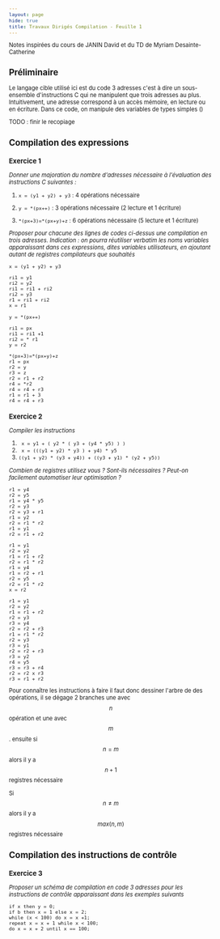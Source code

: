 ```yaml
---
layout: page
hide: true
title: Travaux Dirigés Compilation - Feuille 1
---
```

<script type="text/javascript" async
  src="https://cdn.mathjax.org/mathjax/latest/MathJax.js?config=TeX-MML-AM_CHTML">
</script>

Notes inspirées du cours de JANIN David et du TD de Myriam Desainte-Catherine 

<style>
html {
 zoom: 0.80;
}
</style>

## Préliminaire 

Le langage cible utilisé ici est du code 3 adresses c'est à dire un
sous-ensemble d'instructions C qui ne manipulent que trois adresses au plus.
Intuitivement, une adresse correspond à un accès mémoire, en lecture ou en
écriture. Dans ce code, on manipule des variables de types simples ()

TODO : finir le recopiage

## Compilation des expressions 

### Exercice 1

*Donner une majoration du nombre d'adresses nécessaire à l'évaluation des
instructions C suivantes :*

1. `x = (y1 + y2) + y3` : 4 opérations nécessaire 
 
2. `y = *(px++)` : 3 opérations nécessaire (2 lecture et 1 écriture)
 
3. `*(px+3)=*(px+y)+z` : 6 opérations nécessaire (5 lecture et 1 écriture)

*Proposer pour chacune des lignes de codes ci-dessus une compilation en trois
adresses. Indication : on pourra réutiliser verbatim les noms variables
apparaissant dans ces expressions, dites variables utilisateurs, en ajoutant
autant de registres compilateurs que souhaités*


```
x = (y1 + y2) + y3

ri1 = y1 
ri2 = y2 
ri1 = ri1 + ri2 
ri2 = y3
r1 = ri1 + ri2
x = r1
```

```
y = *(px++)

ri1 = px
ri1 = ri1 +1 
ri2 = * r1 
y = r2
```

```
*(px+3)=*(px+y)+z
r1 = px
r2 = y
r3 = z
r2 = r1 + r2 
r4 = *r2 
r4 = r4 + r3
r1 = r1 + 3 
r4 = r4 + r3
```

### Exercice 2 

*Compiler les instructions*

1. ` x = y1 + ( y2 * ( y3 + (y4 * y5) ) )`
2. ` x = (((y1 + y2) * y3 ) + y4) * y5`
3. `((y1 + y2) * (y3 + y4)) + ((y3 + y1) * (y2 + y5))`

*Combien de registres utilisez vous ? Sont-ils nécessaires ? Peut-on facilement
automatiser leur optimisation ?*

```
r1 = y4 
r2 = y5
r1 = y4 * y5
r2 = y3
r2 = y3 + r1 
r1 = y2
r2 = r1 * r2
r1 = y1
r2 = r1 + r2
```

```
r1 = y1 
r2 = y2
r1 = r1 + r2 
r2 = r1 * r2 
r1 = y4 
r1 = r2 + r1 
r2 = y5
r2 = r1 * r2 
x = r2
```

```
r1 = y1
r2 = y2
r1 = r1 + r2 
r2 = y3
r3 = y4
r2 = r2 + r3
r1 = r1 * r2 
r2 = y3 
r3 = y1
r2 = r2 + r3 
r3 = y2 
r4 = y5
r3 = r3 + r4
r2 = r2 x r3
r3 = r1 + r2
```

Pour connaître les instructions à faire il faut donc dessiner l'arbre de des
opérations, il se dégage 2 branches une avec $$n$$ opération et une avec $$m$$.
ensuite si $$n=m$$ alors il y a $$n+1$$ registres nécessaire 

Si $$n \neq m$$ alors il y a $$max(n,m)$$ registres nécessaire 



## Compilation des instructions de contrôle 

### Exercice 3

*Proposer un schéma de compilation en code 3 adresses pour les instructions de
contrôle apparaissant dans les exemples suivants*

```
if x then y = 0;
if b then x = 1 else x = 2; 
while (x < 100) do x = x +1; 
repeat x = x + 1 while x < 100;
do x = x + 2 until x == 100;
```



